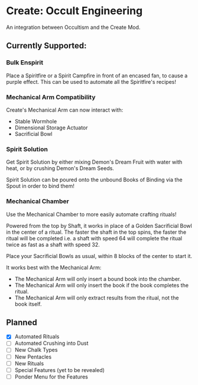 # Create: Occult Engineering

An integration between Occultism and the Create Mod.

## Currently Supported:
### Bulk Enspirit
Place a Spiritfire or a Spirit Campfire in front of an encased fan, to cause a purple effect.
This can be used to automate all the Spiritfire's recipes!
### Mechanical Arm Compatibility
Create's Mechanical Arm can now interact with:
- Stable Wormhole
- Dimensional Storage Actuator
- Sacrificial Bowl
### Spirit Solution
Get Spirit Solution by either mixing Demon's Dream Fruit with water with heat, or by crushing Demon's Dream Seeds.

Spirit Solution can be poured onto the unbound Books of Binding via the Spout in order to bind them!

### Mechanical Chamber

Use the Mechanical Chamber to more easily automate crafting rituals!

Powered from the top by Shaft, it works in place of a Golden Sacrificial Bowl in the center of a ritual.
The faster the shaft in the top spins, the faster the ritual will be completed i.e.
a shaft with speed 64 will complete the ritual twice as fast as a shaft with speed 32.

Place your Sacrificial Bowls as usual, within 8 blocks of the center to start it.

It works best with the Mechanical Arm:

- The Mechanical Arm will only insert a bound book into the chamber.
- The Mechanical Arm will only insert the book if the book completes the ritual.
- The Mechanical Arm will only extract results from the ritual, not the book itself.

## Planned

- [x] Automated Rituals
- [ ] Automated Crushing into Dust
- [ ] New Chalk Types
- [ ] New Pentacles
- [ ] New Rituals
- [ ] Special Features (yet to be revealed)
- [ ] Ponder Menu for the Features